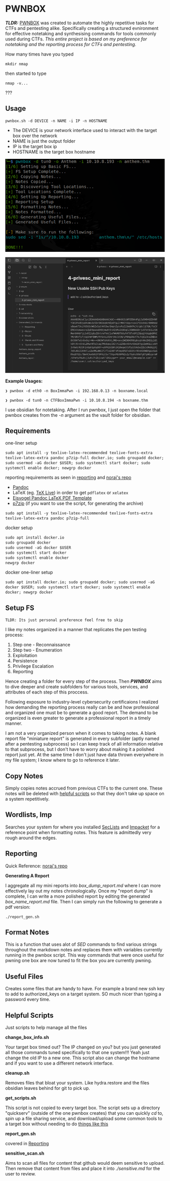 # PWNBOX

***TLDR:*** [PWNBOX](#pwnbox) was created to automate the highly repetitive tasks for CTFs and pentesting alike. Specifically creating a structured evnironment for effective notetaking and synthesising commands for tools commonly used during CTFs. *This entire project is based on my preference for notetaking and the reporting process for CTFs and pentesting.*

How many times have you typed

```
mkdir nmap
``` 

then started to type

```
nmap -v...
```

???

## Usage

```
pwnbox.sh -d DEVICE -n NAME -i IP -n HOSTNAME
```

* The DEVICE is your network interface used to interact with the target box over the network 
* NAME is just the output folder
* IP is the target box ip
* HOSTNAME is the target box hostname

![pwnbox_run.png](imgs/pwnbox_run.png)

![pwnbox_obsidian.png](imgs/pwnbox_obsidian.png)

**Example Usages:**

```
❯ pwnbox -d eth0 -n BoxImmaPwn -i 192.168.0.13 -n boxname.local
```

```
❯ pwnbox -d tun0 -n CTFBoxImmaPwn -i 10.10.8.194 -n boxname.thm
```

I use obsidian for notetaking. After I run pwnbox, I just open the folder that pwnbox creates from the *-n* argument as the vault folder for obsidian.

## Requirements

one-liner setup

```
sudo apt install -y texlive-latex-recommended texlive-fonts-extra texlive-latex-extra pandoc p7zip-full docker.io; sudo groupadd docker; sudo usermod -aG docker $USER; sudo systemctl start docker; sudo systemctl enable docker; newgrp docker
```

reporting requirements as seen in [reporting](#reporting) and [noraj's repo](https://github.com/noraj/OSCP-Exam-Report-Template-Markdown#requirements)

- [Pandoc](https://pandoc.org/installing.html)
- LaTeX (eg. [TeX Live](http://www.tug.org/texlive/)) in order to get `pdflatex` or `xelatex`
- [Eisvogel Pandoc LaTeX PDF Template](https://github.com/Wandmalfarbe/pandoc-latex-template#installation)
- [p7zip](http://p7zip.sourceforge.net/) (if you want to use the script, for generating the archive)

```
sudo apt install -y texlive-latex-recommended texlive-fonts-extra texlive-latex-extra pandoc p7zip-full
```

docker setup

```
sudo apt install docker.io
sudo groupadd docker
sudo usermod -aG docker $USER
sudo systemctl start docker
sudo systemctl enable docker
newgrp docker
```

docker one-liner setup

```
sudo apt install docker.io; sudo groupadd docker; sudo usermod -aG docker $USER; sudo systemctl start docker; sudo systemctl enable docker; newgrp docker
```


## Setup FS

```
TLDR: Its just personal preference feel free to skip
```

I like my notes organized in a manner that replicates the pen testing process:

1. Step one - Reconnaissance
2. Step two - Enumeration
3. Exploitation
4. Persistence
5. Privilege Escalation
6. Reporting

Hence creating a folder for every step of the process. Then ***PWNBOX*** aims to dive deeper and create subfolders for various tools, services, and attributes of each step of this proccess. 

Following exposure to industry-level cybersecurity certificaions I realized how demanding the reporting process really can be and how professional and organized one must be to generate a good report. The demand to be organized is even greater to generate a professional report in a timely manner.

I am not a very organized person when it comes to taking notes. A blank report file "miniature report" is generated in every subfolder (aptly named after a pentesting subprocess) so I can keep track of all information relative to that subprocess, but I don't have to worry about making it a polished report just yet. At the same time I don't just have data thrown everywhere in my file system; I know where to go to reference it later.

## Copy Notes

Simply copies notes accrued from previous CTFs to the current one. These notes will be deleted with [helpful scripts](#helpful-scripts) so that they don't take up space on a system repetitively.

## Wordlists, Imp

Searches your system for where you installed [SecLists](https://github.com/danielmiessler/SecLists.git) and [Impacket](https://github.com/SecureAuthCorp/impacket.git) for a reference point when formatting notes. This feature is admittedly very rough around the edges.

## Reporting

Quick Reference: [noraj's repo](https://github.com/noraj/OSCP-Exam-Report-Template-Markdown)

**Generating A Report**

I aggregate all my mini reports into *box_dump_report.md* where I can more effectively lay out my notes chronologically. Once my "report dump" is complete, I can write a more polished report by editing the generated *box_name_report.md* file. Then I can simply run the following to generate a pdf version:

```
./report_gen.sh
```

## Format Notes

This is a function that uses alot of *SED* commands to find various strings throughout the markdown notes and replaces them with variables currently running in the pwnbox script. This way commands that were once useful for pwning one box are now tuned to fit the box you are currently pwning. 

## Useful Files

Creates some files that are handy to have. For example a brand new ssh key to add to authorized_keys on a target system. SO much nicer than typing a password every time.

## Helpful Scripts 

Just scripts to help manage all the files

**change_box_info.sh**

Your target box timed out? The IP changed on you? but you just generated all those commands tuned specifically to that one system!!! Yeah just change the old IP to a new one. This script also can change the hostname and if you want to use a different network interface.

**cleanup.sh**

Removes files that bloat your system. Like hydra.restore and the files obsidian leaves behind for git to pick up.

**get_scripts.sh**

This script is not copied to every target box. The script sets up a directory "quickserv" (outside of the one pwnbox creates) that you can quickly *cd* to, spin up a file sharing service, and download/upload some common tools to a target box without needing to do [things like this](https://www.google.com/search?q=linpeas.sh) 

**report_gen.sh**

covered in [Reporting](#reporting)

**sensitive_scan.sh**

Aims to scan all files for content that github would deem sensitive to upload. Then remove that content from files and place it into  *./sensitive.md* for the user to review.
